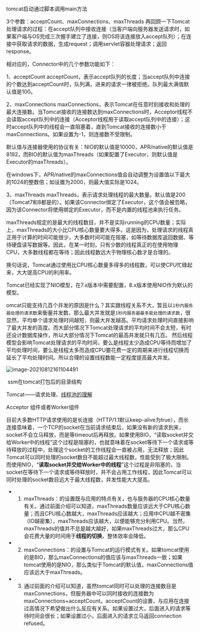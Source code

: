 tomcat启动通过脚本调用main方法





3个参数：acceptCount、maxConnections、maxThreads
再回顾一下Tomcat处理请求的过程：在accept队列中接收连接（当客户端向服务器发送请求时，如果客户端与OS完成三次握手建立了连接，则OS将该连接放入accept队列）；在连接中获取请求的数据，生成request；调用servlet容器处理请求；返回response。

相对应的，Connector中的几个参数功能如下：

1、acceptCount
acceptCount，表示accept队列的长度；当accept队列中连接的个数达到acceptCount时，队列满，进来的请求一律被拒绝。队列最大满值默认值是100。

2、maxConnections
maxConnections，表示Tomcat在任意时刻接收和处理的最大连接数。当Tomcat接收的连接数达到maxConnections时，Acceptor线程不会读取accept队列中的连接（Acceptor线程用于读取accept队列中的连接）；这时accept队列中的线程会一直阻塞着，直到Tomcat接收的连接数小于maxConnections。如果设置为-1，则连接数不受限制。

默认值与连接器使用的协议有关：NIO的默认值是10000，APR/native的默认值是8192，而BIO的默认值为maxThreads（如果配置了Executor，则默认值是Executor的maxThreads）。

在windows下，APR/native的maxConnections值会自动调整为设置值以下最大的1024的整数倍；如设置为2000，则最大值实际是1024。

3、maxThreads
maxThreads，表示请求处理线程的最大数量。默认值是200（Tomcat7和8都是的）。如果该Connector绑定了Executor，这个值会被忽略，因为该Connector将使用绑定的Executor，而不是内置的线程池来执行任务。

maxThreads规定的是最大的线程数目，并不是实际running的CPU数量；实际上，maxThreads的大小比CPU核心数量要大得多。这是因为，处理请求的线程真正用于计算的时间可能很少，大多数时间可能在阻塞，如等待数据库返回数据、等待硬盘读写数据等。因此，在某一时刻，只有少数的线程真正的在使用物理CPU，大多数线程都在等待；因此线程数远大于物理核心数才是合理的。

换句话说，Tomcat通过使用比CPU核心数量多得多的线程数，可以使CPU忙碌起来，大大提高CPU的利用率。



Tomcat已经实现了NIO模型，在7.x版本中需要配置，8.x版本使用NIO作为默认的模型。

omcat只能支持几百个并发的原因是什么？其实跟线程关系不大，暂且以`1秒内服务器处理的请求数`来衡量并发数，那么最大并发就是`1秒内服务器最多能处理的请求数`，很显然，平均单个请求处理时间越短，则最大并发越高。平均请求处理时间直接影响了最大并发的高度。而大部分情况下Tomcat处理请求的平均时间不会太短，有时还设计数据库操作，所以大部分情况下Tomcat的最高并发就只有几百。
然后线程模型会影响Tomcat处理请求的平均时间，要么是线程太少造成CPU等待而增加了平均处理时间，要么是线程太多而造成CPU要花费一定的周期来进行线程切换而延长了平均处理时间。所以合理的设置线程数能一定程度提高最大并发。



![image-20210812161104491](../../../../../../../Programfile/Typora/upload/image-20210812161104491.png)

​                                                                           ssm在tomcat打包后的目录结构

Tomcat——请求处理、[线程池的理解](https://blog.csdn.net/qq_18683559/article/details/102998662)



Acceptor 组件或者Worker组件

目前大多数HTTP请求使用的是长连接（HTTP/1.1默认keep-alive为true），而长连接意味着，一个TCP的socket在当前请求结束后，如果没有新的请求到来，socket不会立马释放，而是等timeout后再释放。如果使用BIO，“读取socket并交给Worker中的线程”这个过程是阻塞的，也就意味着在socket等待下一个请求或等待释放的过程中，处理这个socket的工作线程会一直被占用，无法释放；因此Tomcat可以同时处理的socket数目不能超过最大线程数，性能受到了极大限制。而使用NIO，“**读取socket并交给Worker中的线程**”这个过程是非阻塞的，当socket在等待下一个请求或等待释放时，并不会占用工作线程，因此Tomcat可以同时处理的socket数目远大于最大线程数，并发性能大大提高。

- 1) maxThreads：的设置既与应用的特点有关，也与服务器的CPU核心数量有关。通过前面介绍可以知道，maxThreads数量应该远大于CPU核心数量；而且CPU核心数越大，maxThreads应该越大；应用中CPU越不密集（IO越密集），maxThreads应该越大，以便能够充分利用CPU。当然，maxThreads的值并不总是越大越好，如果maxThreads过大，那么CPU会花费大量的时间用于**线程的切换**，整体效率会降低。
- 2) maxConnections：的设置与Tomcat的运行模式有关。如果tomcat使用的是BIO，那么maxConnections的值应该与maxThreads一致；如果tomcat使用的是NIO，那么类似于Tomcat的默认值，maxConnections值应该远大于maxThreads。
- 3) 通过前面的介绍可以知道，虽然tomcat同时可以处理的连接数目是maxConnections，但服务器中可以同时接收的连接数为maxConnections+acceptCount。acceptCount的设置，与应用在连接过高情况下希望做出什么反应有关系。如果设置过大，后面进入的请求等待时间会很长；如果设置过小，后面进入的请求立马返回connection refused。